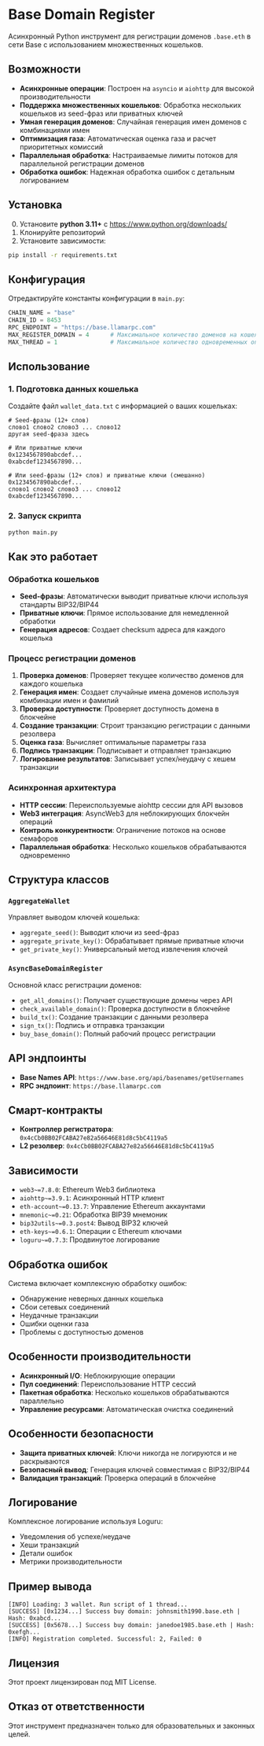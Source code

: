 # Base Domain Register

Асинхронный Python инструмент для регистрации доменов `.base.eth` в сети Base с использованием множественных кошельков.

## Возможности

- **Асинхронные операции**: Построен на `asyncio` и `aiohttp` для высокой производительности
- **Поддержка множественных кошельков**: Обработка нескольких кошельков из seed-фраз или приватных ключей
- **Умная генерация доменов**: Случайная генерация имен доменов с комбинациями имен
- **Оптимизация газа**: Автоматическая оценка газа и расчет приоритетных комиссий
- **Параллельная обработка**: Настраиваемые лимиты потоков для параллельной регистрации доменов
- **Обработка ошибок**: Надежная обработка ошибок с детальным логированием

## Установка

0. Установите **python 3.11+** с https://www.python.org/downloads/
1. Клонируйте репозиторий
2. Установите зависимости:
```bash
pip install -r requirements.txt
```

## Конфигурация

Отредактируйте константы конфигурации в `main.py`:

```python
CHAIN_NAME = "base"
CHAIN_ID = 8453
RPC_ENDPOINT = "https://base.llamarpc.com"
MAX_REGISTER_DOMAIN = 4      # Максимальное количество доменов на кошелек
MAX_THREAD = 1               # Максимальное количество одновременных операций
```

## Использование

### 1. Подготовка данных кошелька

Создайте файл `wallet_data.txt` с информацией о ваших кошельках:

```
# Seed-фразы (12+ слов)
слово1 слово2 слово3 ... слово12
другая seed-фраза здесь

# Или приватные ключи
0x1234567890abcdef...
0xabcdef1234567890...

# Или seed-фразы (12+ слов) и приватные ключи (смешанно)
0x1234567890abcdef...
слово1 слово2 слово3 ... слово12
0xabcdef1234567890...
```

### 2. Запуск скрипта

```bash
python main.py
```

## Как это работает

### Обработка кошельков
- **Seed-фразы**: Автоматически выводит приватные ключи используя стандарты BIP32/BIP44
- **Приватные ключи**: Прямое использование для немедленной обработки
- **Генерация адресов**: Создает checksum адреса для каждого кошелька

### Процесс регистрации доменов
1. **Проверка доменов**: Проверяет текущее количество доменов для каждого кошелька
2. **Генерация имен**: Создает случайные имена доменов используя комбинации имен и фамилий
3. **Проверка доступности**: Проверяет доступность домена в блокчейне
4. **Создание транзакции**: Строит транзакцию регистрации с данными резолвера
5. **Оценка газа**: Вычисляет оптимальные параметры газа
6. **Подпись транзакции**: Подписывает и отправляет транзакцию
7. **Логирование результатов**: Записывает успех/неудачу с хешем транзакции

### Асинхронная архитектура
- **HTTP сессии**: Переиспользуемые aiohttp сессии для API вызовов
- **Web3 интеграция**: AsyncWeb3 для неблокирующих блокчейн операций
- **Контроль конкурентности**: Ограничение потоков на основе семафоров
- **Параллельная обработка**: Несколько кошельков обрабатываются одновременно

## Структура классов

### `AggregateWallet`
Управляет выводом ключей кошелька:
- `aggregate_seed()`: Выводит ключи из seed-фраз
- `aggregate_private_key()`: Обрабатывает прямые приватные ключи
- `get_private_key()`: Универсальный метод извлечения ключей

### `AsyncBaseDomainRegister`
Основной класс регистрации доменов:
- `get_all_domains()`: Получает существующие домены через API
- `check_available_domain()`: Проверка доступности в блокчейне
- `build_tx()`: Создание транзакции с данными резолвера
- `sign_tx()`: Подпись и отправка транзакции
- `buy_base_domain()`: Полный рабочий процесс регистрации

## API эндпоинты

- **Base Names API**: `https://www.base.org/api/basenames/getUsernames`
- **RPC эндпоинт**: `https://base.llamarpc.com`

## Смарт-контракты

- **Контроллер регистратора**: `0x4cCb0BB02FCABA27e82a56646E81d8c5bC4119a5`
- **L2 резолвер**: `0x4cCb0BB02FCABA27e82a56646E81d8c5bC4119a5`

## Зависимости

- `web3~=7.8.0`: Ethereum Web3 библиотека
- `aiohttp~=3.9.1`: Асинхронный HTTP клиент
- `eth-account~=0.13.7`: Управление Ethereum аккаунтами
- `mnemonic~=0.21`: Обработка BIP39 мнемоник
- `bip32utils~=0.3.post4`: Вывод BIP32 ключей
- `eth-keys~=0.6.1`: Операции с Ethereum ключами
- `loguru~=0.7.3`: Продвинутое логирование

## Обработка ошибок

Система включает комплексную обработку ошибок:
- Обнаружение неверных данных кошелька
- Сбои сетевых соединений
- Неудачные транзакции
- Ошибки оценки газа
- Проблемы с доступностью доменов

## Особенности производительности

- **Асинхронный I/O**: Неблокирующие операции
- **Пул соединений**: Переиспользование HTTP сессий
- **Пакетная обработка**: Несколько кошельков обрабатываются параллельно
- **Управление ресурсами**: Автоматическая очистка соединений

## Особенности безопасности

- **Защита приватных ключей**: Ключи никогда не логируются и не раскрываются
- **Безопасный вывод**: Генерация ключей совместимая с BIP32/BIP44
- **Валидация транзакций**: Проверка операций в блокчейне

## Логирование

Комплексное логирование используя Loguru:
- Уведомления об успехе/неудаче
- Хеши транзакций
- Детали ошибок
- Метрики производительности

## Пример вывода

```
[INFO] Loading: 3 wallet. Run script of 1 thread...
[SUCCESS] [0x1234...] Success buy domain: johnsmith1990.base.eth | Hash: 0xabcd...
[SUCCESS] [0x5678...] Success buy domain: janedoe1985.base.eth | Hash: 0xefgh...
[INFO] Registration completed. Successful: 2, Failed: 0
```

## Лицензия

Этот проект лицензирован под MIT License.

## Отказ от ответственности

Этот инструмент предназначен только для образовательных и законных целей. 